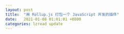 ```yaml
---
layout: post
title:  "用 Rollup.js 打包一个 JavaScript 开发的插件"
date:   2021-01-08 01:01:01 +0800
categories: lzread update
---
```


